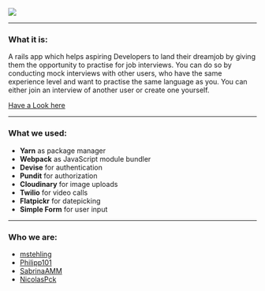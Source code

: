 ![](https://res.cloudinary.com/yowyowyow/image/upload/v1606397667/CC_icon_colour_text_colour_etnqji.png)

---

### What it is:

A rails app which helps aspiring Developers to land their dreamjob by giving them the opportunity to practise for job interviews. You can do so by conducting mock interviews with other users, who have the same experience level and want to practise the same language as you. You can either join an interview of another user or create one yourself.

[Have a Look here](http://www.coding-companion.com/)

---

### What we used:

- **Yarn** as package manager
- **Webpack** as JavaScript module bundler
- **Devise** for authentication
- **Pundit** for authorization
- **Cloudinary** for image uploads
- **Twilio** for video calls
- **Flatpickr** for datepicking
- **Simple Form** for user input

---

### Who we are:

- [mstehling](https://github.com/mstehling)
- [Philipp101](https://github.com/Philipp101)
- [SabrinaAMM](https://github.com/SabrinaAMM)
- [NicolasPck](https://github.com/NicolasPck)
